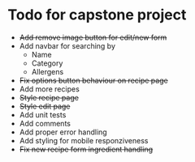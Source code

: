 # Todo for capstone project

* ~~Add remove image button for edit/new form~~
* Add navbar for searching by
    - Name
    - Category
    - Allergens
* ~~Fix options button behaviour on recipe page~~
* Add more recipes
* ~~Style recipe page~~
* ~~Style edit page~~
* Add unit tests
* Add comments
* Add proper error handling
* Add styling for mobile responziveness
* ~~Fix new recipe form ingredient handling~~
